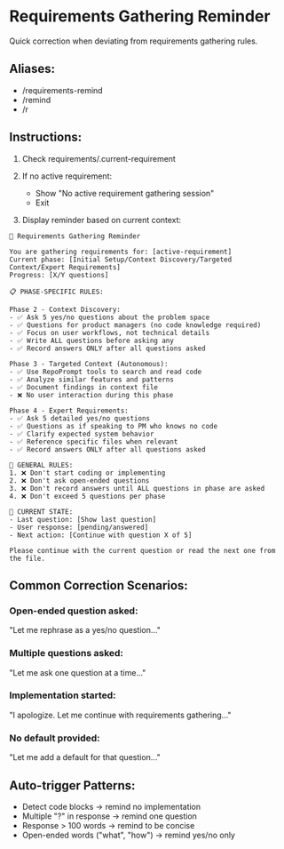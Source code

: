 # Requirements Gathering Reminder

Quick correction when deviating from requirements gathering rules.

## Aliases:

-   /requirements-remind
-   /remind
-   /r

## Instructions:

1. Check requirements/.current-requirement
2. If no active requirement:

    - Show "No active requirement gathering session"
    - Exit

3. Display reminder based on current context:

```
🔔 Requirements Gathering Reminder

You are gathering requirements for: [active-requirement]
Current phase: [Initial Setup/Context Discovery/Targeted Context/Expert Requirements]
Progress: [X/Y questions]

📋 PHASE-SPECIFIC RULES:

Phase 2 - Context Discovery:
- ✅ Ask 5 yes/no questions about the problem space
- ✅ Questions for product managers (no code knowledge required)
- ✅ Focus on user workflows, not technical details
- ✅ Write ALL questions before asking any
- ✅ Record answers ONLY after all questions asked

Phase 3 - Targeted Context (Autonomous):
- ✅ Use RepoPrompt tools to search and read code
- ✅ Analyze similar features and patterns
- ✅ Document findings in context file
- ❌ No user interaction during this phase

Phase 4 - Expert Requirements:
- ✅ Ask 5 detailed yes/no questions
- ✅ Questions as if speaking to PM who knows no code
- ✅ Clarify expected system behavior
- ✅ Reference specific files when relevant
- ✅ Record answers ONLY after all questions asked

🚫 GENERAL RULES:
1. ❌ Don't start coding or implementing
2. ❌ Don't ask open-ended questions
3. ❌ Don't record answers until ALL questions in phase are asked
4. ❌ Don't exceed 5 questions per phase

📍 CURRENT STATE:
- Last question: [Show last question]
- User response: [pending/answered]
- Next action: [Continue with question X of 5]

Please continue with the current question or read the next one from the file.
```

## Common Correction Scenarios:

### Open-ended question asked:

"Let me rephrase as a yes/no question..."

### Multiple questions asked:

"Let me ask one question at a time..."

### Implementation started:

"I apologize. Let me continue with requirements gathering..."

### No default provided:

"Let me add a default for that question..."

## Auto-trigger Patterns:

-   Detect code blocks → remind no implementation
-   Multiple "?" in response → remind one question
-   Response > 100 words → remind to be concise
-   Open-ended words ("what", "how") → remind yes/no only
